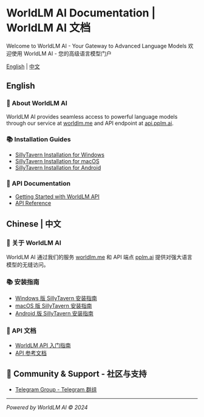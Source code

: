 # WorldLM AI Documentation | WorldLM AI 文档

Welcome to WorldLM AI - Your Gateway to Advanced Language Models
欢迎使用 WorldLM AI - 您的高级语言模型门户

[English](#english) | [中文](#chinese)

## English

### 🌟 About WorldLM AI
WorldLM AI provides seamless access to powerful language models through our service at [worldlm.me](https://worldlm.me) and API endpoint at [api.pplm.ai](https://api.pplm.ai).

### 📚 Installation Guides
- [SillyTavern Installation for Windows](docs/en/windows_installation.md)
- [SillyTavern Installation for macOS](docs/en/macos_installation.md)
- [SillyTavern Installation for Android](docs/en/android_installation.md)

### 🔑 API Documentation
- [Getting Started with WorldLM API](docs/en/api_getting_started.md)
- [API Reference](docs/en/api_reference.md)

## Chinese | 中文

### 🌟 关于 WorldLM AI
WorldLM AI 通过我们的服务 [worldlm.me](https://worldlm.me) 和 API 端点 [pplm.ai](https://pplm.ai) 提供对强大语言模型的无缝访问。

### 📚 安装指南
- [Windows 版 SillyTavern 安装指南](docs/zh/windows_installation.md)
- [macOS 版 SillyTavern 安装指南](docs/zh/macos_installation.md)
- [Android 版 SillyTavern 安装指南](docs/zh/android_installation.md)

### 🔑 API 文档
- [WorldLM API 入门指南](docs/zh/api_getting_started.md)
- [API 参考文档](docs/zh/api_reference.md)

## 💬 Community & Support - 社区与支持
- [Telegram Group - Telegram 群组](https://t.me/+xun3ZpFI2Co2OTJl)

---
*Powered by WorldLM AI © 2024*